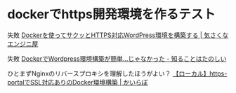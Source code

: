 # dockerでhttps開発環境を作るテスト

失敗
[Dockerを使ってサクッとHTTPS対応WordPress環境を構築する \| 気さくなエンジニ屋](https://4mo.co/start-wordpress-with-docker/)

失敗
[DockerでWordpress環境構築が簡単\.\.\.じゃなかった \- 知ることはたのしい](https://lenia23.hateblo.jp/entry/2019/02/27/001443#SSL%E8%AA%8D%E8%A8%BCWordpress%E3%81%AE%E7%AB%8B%E3%81%A1%E4%B8%8A%E3%81%92)

ひとまずNginxのリバースプロキシを理解したほうがよい？
[【ローカル】https\-portalでSSL対応ありのDocker環境構築 \| かいらぼ](https://blog.kai-lab.com/local_ssl_with_https_portal/)